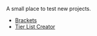 A small place to test new projects.

- [Brackets](https://judahcr.github.io/workbench/bracket)
- [Tier List Creator](https://judahcr.github.io/workbench/tier)
